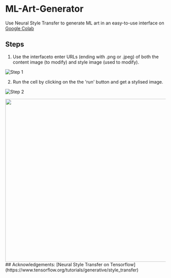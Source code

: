 # ML-Art-Generator
Use Neural Style Transfer to generate ML art in an easy-to-use interface on [Google Colab](https://colab.research.google.com/github/shubhaankargupta/ML-Art-Generator/blob/main/ML_GAN_ART.ipynb)

## Steps
1. Use the interfaceto enter URLs (ending with .png or .jpeg) of both the content image (to modify) and style image (used to modify).

![Step 1](https://user-images.githubusercontent.com/63454581/140332159-b7aab504-7f99-4308-89a1-833c612fabdc.png)

2. Run the cell by clicking on the the 'run' button and get a stylised image.
 
![Step 2](https://user-images.githubusercontent.com/63454581/140332255-93bd7940-2b25-460b-bda3-0d983309530a.png)


<img src="https://user-images.githubusercontent.com/63454581/140349002-8fee95c4-168c-49b7-85d4-0b13b1373374.gif" width="512"/>
## Acknowledgements: 
[Neural Style Transfer on Tensorflow](https://www.tensorflow.org/tutorials/generative/style_transfer)
